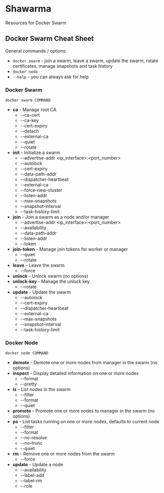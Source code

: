 
# Shawarma

Resources for Docker Swarm

## Docker Swarm Cheat Sheet

General commands / options:

* `docker swarm` - join a swarm, leave a swarm, update the swarm, rotate certificates, manage snapshots and task history
* `docker node`
* `--help` - you can always ask for help


### Docker Swarm

`docker swarm COMMAND`

* **ca** - Manage root CA
  * --ca-cert
  * --ca-key
  * --cert-expiry
  * --detach
  * --external-ca
  * --quiet
  * --rotate
* **init** - Initialize a swarm
  * --advertise-addr <ip_interface>:<port_number>
  * --autolock
  * --cert-expiry
  * --data-path-addr
  * --dispatcher-heartbeat
  * --external-ca
  * --force-new-cluster
  * --listen-addr
  * --max-snapshots
  * --snapshot-interval
  * --task-history-limit
* **join** - Join a swarm as a node and/or manager
  * --advertise-addr <ip_interface>:<port_number>
  * --availability
  * --data-path-addr
  * --listen-addr
  * --token
* **join-token**  - Manage join tokens for worker or manager
  * --quiet
  * --rotate
* **leave** - Leave the swarm
  * --force
* **unlock**  - Unlock swarm (no options)
* **unlock-key** - Manage the unlock key
  * --rotate
* **update** - Update the swarm
  * --autolock
  * --cert-expiry
  * --dispatcher-heartbeat
  * --external-ca
  * --max-snapshots
  * --snapshot-interval
  * --task-history-limit

### Docker Node

`docker node COMMAND`

 * **demote** - Demote one or more nodes from manager in the swarm (no options)
 * **inspect** - Display detailed information on one or more nodes
   * --format
   * --pretty
 * **ls** - List nodes in the swarm
   * --filter
   * --format
   * --quiet
 * **promote** - Promote one or more nodes to manager in the swarm (no options)
 * **ps** - List tasks running on one or more nodes, defaults to current node
   * --filter
   * --format
   * --no-resolve
   * --no-trunc
   * --quiet
 * **rm** - Remove one or more nodes from the swarm
   * --force
 * **update** - Update a node
   * --availability
   * --label-add
   * --label-rm
   * --role


